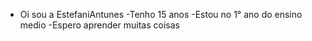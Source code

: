 - Oi sou a EstefaniAntunes
-Tenho 15 anos 
-Estou no 1° ano do ensino medio 
-Espero aprender muitas coisas 
